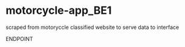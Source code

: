 # motorcycle-app_BE1

scraped from motoryccle classified website to serve data to interface

ENDPOINT 

